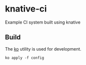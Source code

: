 # knative-ci

Example CI system built using knative


## Build

The [ko](https://github.com/google/go-containerregistry/tree/master/cmd/ko) utility is used for development.

```shell
ko apply -f config
```
